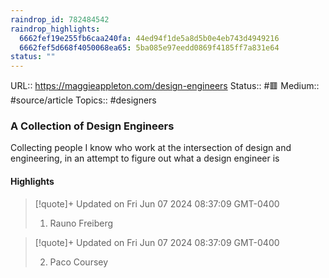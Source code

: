 ```yaml
---
raindrop_id: 782484542
raindrop_highlights:
  6662fef19e255fb6caa240fa: 44ed94f1de5a8d5b0e4eb743d4949216
  6662fef5d668f4050068ea65: 5ba085e97eedd0869f4185ff7a831e64
status: ""
---
```


URL:: https://maggieappleton.com/design-engineers
Status:: #🟥
Medium:: #source/article
Topics:: #designers

### A Collection of Design Engineers

Collecting people I know who work at the intersection of design and engineering, in an attempt to figure out what a design engineer is

#### Highlights

> [!quote]+ Updated on Fri Jun 07 2024 08:37:09 GMT-0400
>
> 1. Rauno Freiberg

> [!quote]+ Updated on Fri Jun 07 2024 08:37:09 GMT-0400
>
> 2. Paco Coursey
